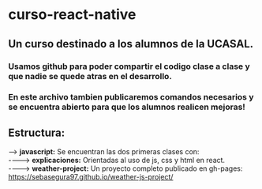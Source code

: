 # curso-react-native

## Un curso destinado a los alumnos de la UCASAL.

### Usamos github para poder compartir el codigo clase a clase y que nadie se quede atras en el desarrollo.
### En este archivo tambien publicaremos comandos necesarios y se encuentra abierto para que los alumnos realicen mejoras!

## Estructura:

--> **javascript:** Se encuentran las dos primeras clases con:   
----> **explicaciones:** Orientadas al uso de js, css y html en react.   
----> **weather-project:** Un proyecto completo publicado en gh-pages: <https://sebasegura97.github.io/weather-js-project/>   

